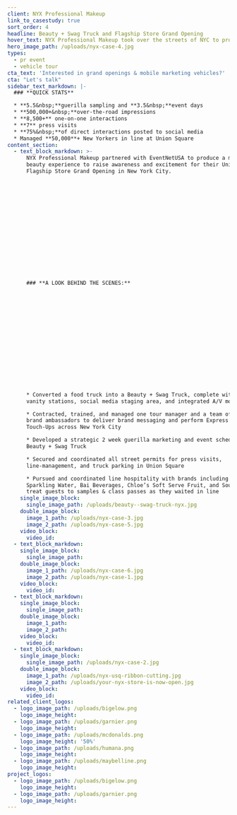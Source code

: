 ```yaml
---
client: NYX Professional Makeup
link_to_casestudy: true
sort_order: 4
headline: Beauty + Swag Truck and Flagship Store Grand Opening
hover_text: NYX Professional Makeup took over the streets of NYC to promote its Union Square Flagship Store Grand Opening
hero_image_path: /uploads/nyx-case-4.jpg
types:
  - pr event
  - vehicle tour
cta_text: 'Interested in grand openings & mobile marketing vehicles?'
cta: "Let's talk"
sidebar_text_markdown: |-
  ### **QUICK STATS**

  * **5.5&nbsp;**guerilla sampling and **3.5&nbsp;**event days
  * **500,000+&nbsp;**over-the-road impressions
  * **8,500+** one-on-one interactions
  * **7** press visits
  * **75%&nbsp;**of direct interactions posted to social media
  * Managed **50,000**+ New Yorkers in line at Union Square
content_section:
  - text_block_markdown: >-
      NYX Professional Makeup partnered with EventNetUSA to produce a mobile
      beauty experience to raise awareness and excitement for their Union Square
      Flagship Store Grand Opening in New York City.

















      ### **A LOOK BEHIND THE SCENES:**

















      * Converted a food truck into a Beauty + Swag Truck, complete with 3 makeup
      vanity stations, social media staging area, and integrated A/V monitor

      * Contracted, trained, and managed one tour manager and a team of local
      brand ambassadors to deliver brand messaging and perform Express Lip
      Touch-Ups across New York City

      * Developed a strategic 2 week guerilla marketing and event schedule for
      Beauty + Swag Truck

      * Secured and coordinated all street permits for press visits,
      line-management, and truck parking in Union Square

      * Pursued and coordinated line hospitality with brands including LaCroix
      Sparkling Water, Bai Beverages, Chloe’s Soft Serve Fruit, and SoulCycle to
      treat guests to samples & class passes as they waited in line
    single_image_block:
      single_image_path: /uploads/beauty--swag-truck-nyx.jpg
    double_image_block:
      image_1_path: /uploads/nyx-case-3.jpg
      image_2_path: /uploads/nyx-case-5.jpg
    video_block:
      video_id:
  - text_block_markdown:
    single_image_block:
      single_image_path:
    double_image_block:
      image_1_path: /uploads/nyx-case-6.jpg
      image_2_path: /uploads/nyx-case-1.jpg
    video_block:
      video_id:
  - text_block_markdown:
    single_image_block:
      single_image_path:
    double_image_block:
      image_1_path:
      image_2_path:
    video_block:
      video_id:
  - text_block_markdown:
    single_image_block:
      single_image_path: /uploads/nyx-case-2.jpg
    double_image_block:
      image_1_path: /uploads/nyx-usq-ribbon-cutting.jpg
      image_2_path: /uploads/your-nyx-store-is-now-open.jpg
    video_block:
      video_id:
related_client_logos:
  - logo_image_path: /uploads/bigelow.png
    logo_image_height:
  - logo_image_path: /uploads/garnier.png
    logo_image_height:
  - logo_image_path: /uploads/mcdonalds.png
    logo_image_height: '50%'
  - logo_image_path: /uploads/humana.png
    logo_image_height:
  - logo_image_path: /uploads/maybelline.png
    logo_image_height:
project_logos:
  - logo_image_path: /uploads/bigelow.png
    logo_image_height:
  - logo_image_path: /uploads/garnier.png
    logo_image_height:
---
```



